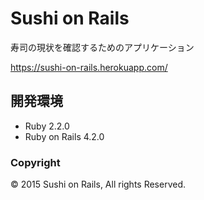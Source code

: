 #  Sushi on Rails

寿司の現状を確認するためのアプリケーション

https://sushi-on-rails.herokuapp.com/

## 開発環境
 * Ruby 2.2.0
 * Ruby on Rails 4.2.0
 
### Copyright
 
 &copy; 2015 Sushi on Rails, All rights Reserved.
 

